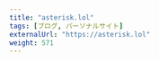 ```yaml
---
title: "asterisk.lol"
tags: [ブログ, パーソナルサイト]
externalUrl: "https://asterisk.lol"
weight: 571
---
```

